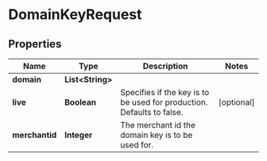

# DomainKeyRequest


## Properties

Name | Type | Description | Notes
------------ | ------------- | ------------- | -------------
**domain** | **List&lt;String&gt;** |  | 
**live** | **Boolean** | Specifies if the key is to be used for production. Defaults to false.  |  [optional]
**merchantid** | **Integer** | The merchant id the domain key is to be used for.  | 



